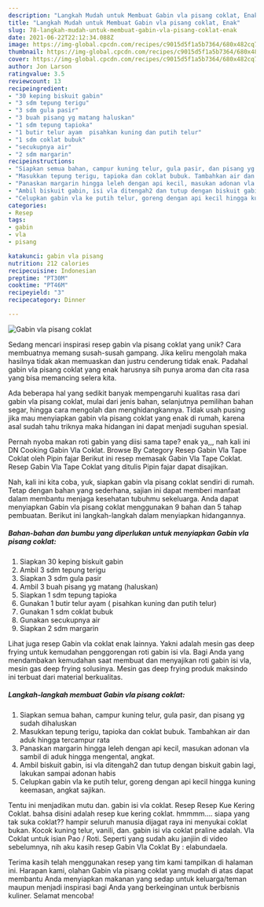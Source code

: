 ```yaml
---
description: "Langkah Mudah untuk Membuat Gabin vla pisang coklat, Enak"
title: "Langkah Mudah untuk Membuat Gabin vla pisang coklat, Enak"
slug: 78-langkah-mudah-untuk-membuat-gabin-vla-pisang-coklat-enak
date: 2021-06-22T22:12:34.088Z
image: https://img-global.cpcdn.com/recipes/c9015d5f1a5b7364/680x482cq70/gabin-vla-pisang-coklat-foto-resep-utama.jpg
thumbnail: https://img-global.cpcdn.com/recipes/c9015d5f1a5b7364/680x482cq70/gabin-vla-pisang-coklat-foto-resep-utama.jpg
cover: https://img-global.cpcdn.com/recipes/c9015d5f1a5b7364/680x482cq70/gabin-vla-pisang-coklat-foto-resep-utama.jpg
author: Jon Larson
ratingvalue: 3.5
reviewcount: 13
recipeingredient:
- "30 keping biskuit gabin"
- "3 sdm tepung terigu"
- "3 sdm gula pasir"
- "3 buah pisang yg matang haluskan"
- "1 sdm tepung tapioka"
- "1 butir telur ayam  pisahkan kuning dan putih telur"
- "1 sdm coklat bubuk"
- "secukupnya air"
- "2 sdm margarin"
recipeinstructions:
- "Siapkan semua bahan, campur kuning telur, gula pasir, dan pisang yg sudah dihaluskan"
- "Masukkan tepung terigu, tapioka dan coklat bubuk. Tambahkan air dan aduk hingga tercampur rata"
- "Panaskan margarin hingga leleh dengan api kecil, masukan adonan vla sambil di aduk hingga mengental, angkat."
- "Ambil biskuit gabin, isi vla ditengah2 dan tutup dengan biskuit gabin lagi, lakukan sampai adonan habis"
- "Celupkan gabin vla ke putih telur, goreng dengan api kecil hingga kuning keemasan, angkat sajikan."
categories:
- Resep
tags:
- gabin
- vla
- pisang

katakunci: gabin vla pisang 
nutrition: 212 calories
recipecuisine: Indonesian
preptime: "PT30M"
cooktime: "PT46M"
recipeyield: "3"
recipecategory: Dinner

---
```



![Gabin vla pisang coklat](https://img-global.cpcdn.com/recipes/c9015d5f1a5b7364/680x482cq70/gabin-vla-pisang-coklat-foto-resep-utama.jpg)

Sedang mencari inspirasi resep gabin vla pisang coklat yang unik? Cara membuatnya memang susah-susah gampang. Jika keliru mengolah maka hasilnya tidak akan memuaskan dan justru cenderung tidak enak. Padahal gabin vla pisang coklat yang enak harusnya sih punya aroma dan cita rasa yang bisa memancing selera kita.

Ada beberapa hal yang sedikit banyak mempengaruhi kualitas rasa dari gabin vla pisang coklat, mulai dari jenis bahan, selanjutnya pemilihan bahan segar, hingga cara mengolah dan menghidangkannya. Tidak usah pusing jika mau menyiapkan gabin vla pisang coklat yang enak di rumah, karena asal sudah tahu triknya maka hidangan ini dapat menjadi suguhan spesial.

Pernah nyoba makan roti gabin yang diisi sama tape? enak ya,,, nah kali ini DN Cooking Gabin Vla Coklat. Browse By Category Resep Gabin Vla Tape Coklat oleh Pipin fajar Berikut ini resep memasak Gabin Vla Tape Coklat. Resep Gabin Vla Tape Coklat yang ditulis Pipin fajar dapat disajikan.


Nah, kali ini kita coba, yuk, siapkan gabin vla pisang coklat sendiri di rumah. Tetap dengan bahan yang sederhana, sajian ini dapat memberi manfaat dalam membantu menjaga kesehatan tubuhmu sekeluarga. Anda dapat menyiapkan Gabin vla pisang coklat menggunakan 9 bahan dan 5 tahap pembuatan. Berikut ini langkah-langkah dalam menyiapkan hidangannya.

<!--inarticleads1-->

##### Bahan-bahan dan bumbu yang diperlukan untuk menyiapkan Gabin vla pisang coklat:

1. Siapkan 30 keping biskuit gabin
1. Ambil 3 sdm tepung terigu
1. Siapkan 3 sdm gula pasir
1. Ambil 3 buah pisang yg matang (haluskan)
1. Siapkan 1 sdm tepung tapioka
1. Gunakan 1 butir telur ayam ( pisahkan kuning dan putih telur)
1. Gunakan 1 sdm coklat bubuk
1. Gunakan secukupnya air
1. Siapkan 2 sdm margarin


Lihat juga resep Gabin vla coklat enak lainnya. Yakni adalah mesin gas deep frying untuk kemudahan penggorengan roti gabin isi vla. Bagi Anda yang mendambakan kemudahan saat membuat dan menyajikan roti gabin isi vla, mesin gas deep frying solusinya. Mesin gas deep frying produk maksindo ini terbuat dari material berkualitas. 

<!--inarticleads2-->

##### Langkah-langkah membuat Gabin vla pisang coklat:

1. Siapkan semua bahan, campur kuning telur, gula pasir, dan pisang yg sudah dihaluskan
1. Masukkan tepung terigu, tapioka dan coklat bubuk. Tambahkan air dan aduk hingga tercampur rata
1. Panaskan margarin hingga leleh dengan api kecil, masukan adonan vla sambil di aduk hingga mengental, angkat.
1. Ambil biskuit gabin, isi vla ditengah2 dan tutup dengan biskuit gabin lagi, lakukan sampai adonan habis
1. Celupkan gabin vla ke putih telur, goreng dengan api kecil hingga kuning keemasan, angkat sajikan.


Tentu ini menjadikan mutu dan. gabin isi vla coklat. Resep Resep Kue Kering Coklat. bahsa disini adalah resep kue kering coklat. hmmmm…. siapa yang tak suka coklat?? hampir seluruh manusia dijagat raya ini menyukai coklat bukan. Kocok kuning telur, vanili, dan. gabin isi vla coklat praline adalah. Vla Coklat untuk isian Pao / Roti. Seperti yang sudah aku janjiin di video sebelumnya, nih aku kasih resep Gabin Vla Coklat By : elabundaela. 

Terima kasih telah menggunakan resep yang tim kami tampilkan di halaman ini. Harapan kami, olahan Gabin vla pisang coklat yang mudah di atas dapat membantu Anda menyiapkan makanan yang sedap untuk keluarga/teman maupun menjadi inspirasi bagi Anda yang berkeinginan untuk berbisnis kuliner. Selamat mencoba!
